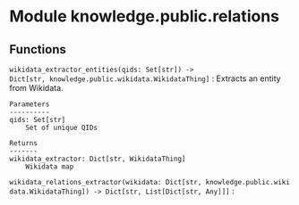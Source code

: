 Module knowledge.public.relations
=================================

Functions
---------

    
`wikidata_extractor_entities(qids: Set[str]) ‑> Dict[str, knowledge.public.wikidata.WikidataThing]`
:   Extracts an entity from Wikidata.
    
    Parameters
    ----------
    qids: Set[str]
        Set of unique QIDs
    
    Returns
    -------
    wikidata_extractor: Dict[str, WikidataThing]
        Wikidata map

    
`wikidata_relations_extractor(wikidata: Dict[str, knowledge.public.wikidata.WikidataThing]) ‑> Dict[str, List[Dict[str, Any]]]`
: